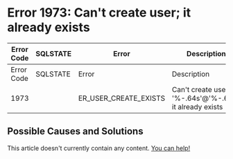 
# Error 1973: Can't create user; it already exists


| Error Code | SQLSTATE | Error | Description |
| --- | --- | --- | --- |
| Error Code | SQLSTATE | Error | Description |
| 1973 |  | ER_USER_CREATE_EXISTS | Can't create user '%-.64s'@'%-.64s'; it already exists |




## Possible Causes and Solutions


This article doesn't currently contain any content. [You can help!](/kb/en/writing-and-editing-knowledge-base-articles/)

